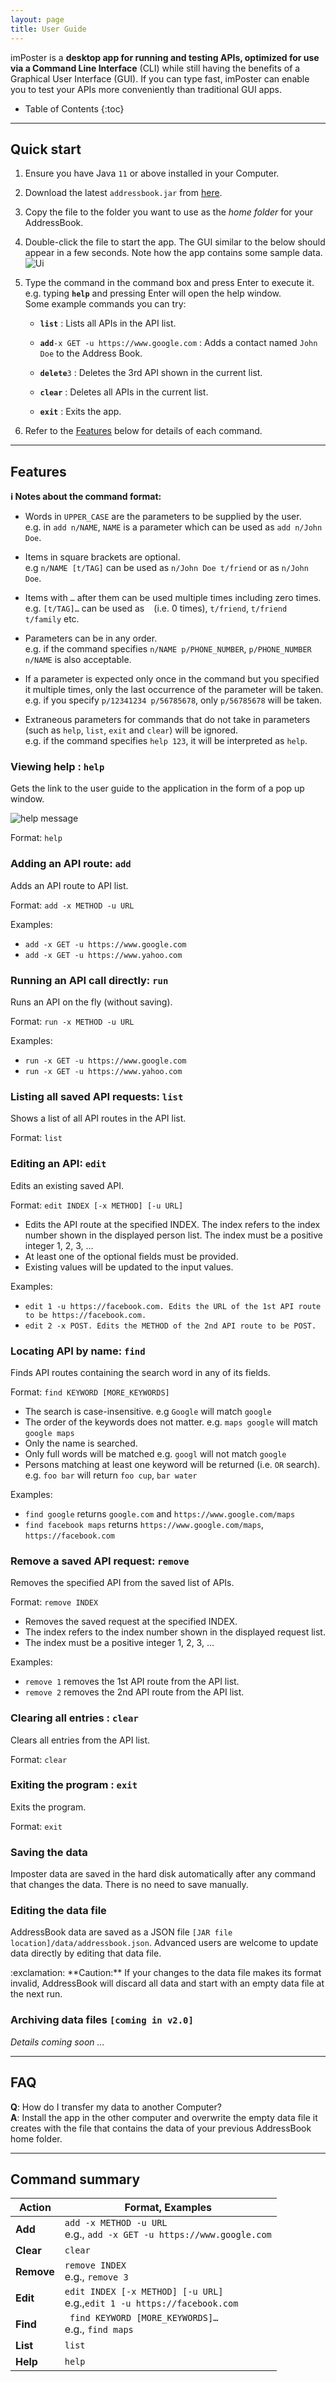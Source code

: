 ```yaml
---
layout: page
title: User Guide
---
```


imPoster is a **desktop app for running and testing APIs, optimized for use via a Command Line Interface** (CLI) while still having the benefits of a Graphical User Interface (GUI). If you can type fast, imPoster can enable you to test your APIs more conveniently than traditional GUI apps.

* Table of Contents
{:toc}

--------------------------------------------------------------------------------------------------------------------

## Quick start

1. Ensure you have Java `11` or above installed in your Computer.

1. Download the latest `addressbook.jar` from [here](https://github.com/se-edu/addressbook-level3/releases).

1. Copy the file to the folder you want to use as the _home folder_ for your AddressBook.

1. Double-click the file to start the app. The GUI similar to the below should appear in a few seconds. Note how the app contains some sample data.<br>
   ![Ui](images/Ui.png)

1. Type the command in the command box and press Enter to execute it. e.g. typing **`help`** and pressing Enter will open the help window.<br>
   Some example commands you can try:

   * **`list`** : Lists all APIs in the API list.

   * **`add`**`-x GET -u https://www.google.com` : Adds a contact named `John Doe` to the Address Book.

   * **`delete`**`3` : Deletes the 3rd API shown in the current list.

   * **`clear`** : Deletes all APIs in the current list.

   * **`exit`** : Exits the app.

1. Refer to the [Features](#features) below for details of each command.

--------------------------------------------------------------------------------------------------------------------

## Features

<div markdown="block" class="alert alert-info">

**:information_source: Notes about the command format:**<br>

* Words in `UPPER_CASE` are the parameters to be supplied by the user.<br>
  e.g. in `add n/NAME`, `NAME` is a parameter which can be used as `add n/John Doe`.

* Items in square brackets are optional.<br>
  e.g `n/NAME [t/TAG]` can be used as `n/John Doe t/friend` or as `n/John Doe`.

* Items with `…`​ after them can be used multiple times including zero times.<br>
  e.g. `[t/TAG]…​` can be used as ` ` (i.e. 0 times), `t/friend`, `t/friend t/family` etc.

* Parameters can be in any order.<br>
  e.g. if the command specifies `n/NAME p/PHONE_NUMBER`, `p/PHONE_NUMBER n/NAME` is also acceptable.

* If a parameter is expected only once in the command but you specified it multiple times, only the last occurrence of the parameter will be taken.<br>
  e.g. if you specify `p/12341234 p/56785678`, only `p/56785678` will be taken.

* Extraneous parameters for commands that do not take in parameters (such as `help`, `list`, `exit` and `clear`) will be ignored.<br>
  e.g. if the command specifies `help 123`, it will be interpreted as `help`.

</div>

### Viewing help : `help`

Gets the link to the user guide to the application in the form of a pop up window.

![help message](images/helpMessage.png)

Format: `help`

### Adding an API route: `add`

Adds an API route to API list.

Format: `add -x METHOD -u URL`

Examples:
* `add -x GET -u https://www.google.com`
* `add -x GET -u https://www.yahoo.com`

### Running an API call directly: `run`

Runs an API on the fly (without saving).

Format: `run -x METHOD -u URL`

Examples:
* `run -x GET -u https://www.google.com`
* `run -x GET -u https://www.yahoo.com`

### Listing all saved API requests: `list`

Shows a list of all API routes in the API list.

Format: `list`

### Editing an API: `edit`

Edits an existing saved API.

Format: `edit INDEX [-x METHOD] [-u URL]`
* Edits the API route at the specified INDEX. The index refers to the index number shown in the displayed person list. The index must be a positive integer 1, 2, 3, …​
* At least one of the optional fields must be provided.
* Existing values will be updated to the input values.

Examples:
* `edit 1 -u https://facebook.com. Edits the URL of the 1st API route to be https://facebook.com.`
* `edit 2 -x POST. Edits the METHOD of the 2nd API route to be POST.`

### Locating API by name: `find`

Finds API routes containing the search word in any of its fields.

Format: `find KEYWORD [MORE_KEYWORDS]`

* The search is case-insensitive. e.g `Google` will match `google`
* The order of the keywords does not matter. e.g. `maps google` will match `google maps`
* Only the name is searched.
* Only full words will be matched e.g. `googl` will not match `google`
* Persons matching at least one keyword will be returned (i.e. `OR` search).
  e.g. `foo bar` will return `foo cup`, `bar water`

Examples:
* `find google` returns `google.com` and `https://www.google.com/maps`
* `find facebook maps` returns `https://www.google.com/maps`, `https://facebook.com`

### Remove a saved API request: `remove`

Removes the specified API from the saved list of APIs.

Format: `remove INDEX`

* Removes the saved request at the specified INDEX.
* The index refers to the index number shown in the displayed request list.
* The index must be a positive integer 1, 2, 3, …​

Examples:
* `remove 1` removes the 1st API route from the API list.
* `remove 2` removes the 2nd API route from the API list.

### Clearing all entries : `clear`

Clears all entries from the API list.

Format: `clear`

### Exiting the program : `exit`

Exits the program.

Format: `exit`

### Saving the data

Imposter data are saved in the hard disk automatically after any command that changes the data. There is no need to save manually.

### Editing the data file

AddressBook data are saved as a JSON file `[JAR file location]/data/addressbook.json`. Advanced users are welcome to update data directly by editing that data file.

<div markdown="span" class="alert alert-warning">:exclamation: **Caution:**
If your changes to the data file makes its format invalid, AddressBook will discard all data and start with an empty data file at the next run.
</div>

### Archiving data files `[coming in v2.0]`

_Details coming soon ..._

--------------------------------------------------------------------------------------------------------------------

## FAQ

**Q**: How do I transfer my data to another Computer?<br>
**A**: Install the app in the other computer and overwrite the empty data file it creates with the file that contains the data of your previous AddressBook home folder.

--------------------------------------------------------------------------------------------------------------------

## Command summary

Action | Format, Examples
--------|------------------
**Add** | `add -x METHOD -u URL` <br> e.g., `add -x GET -u https://www.google.com`
**Clear** | `clear`
**Remove** | `remove INDEX`<br> e.g., `remove 3`
**Edit** | `edit INDEX [-x METHOD] [-u URL]`<br> e.g.,`edit 1 -u https://facebook.com`
**Find** | ` find KEYWORD [MORE_KEYWORDS]…​`<br> e.g., `find maps`
**List** | `list`
**Help** | `help`
